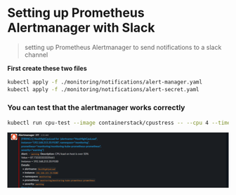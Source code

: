# Setting up Prometheus Alertmanager with Slack
> setting up Prometheus Alertmanager to send notifications to a slack channel 

**First create these two files**

```bash
kubectl apply -f ./monitoring/notifications/alert-manager.yaml
kubectl apply -f ./monitoring/notifications/alert-secret.yaml
```

### You can test that the alertmanager works correctly 

```bash
kubectl run cpu-test --image containerstack/cpustress -- --cpu 4 --timeout 30s --metrics-brief 
```
![slack-notifications](../../images/slack-notifications.PNG) 